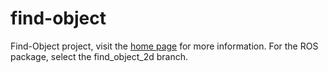 # find-object
Find-Object project, visit the [home page](http://introlab.github.io/find-object/) for more information. For the ROS package, select the find_object_2d branch.
